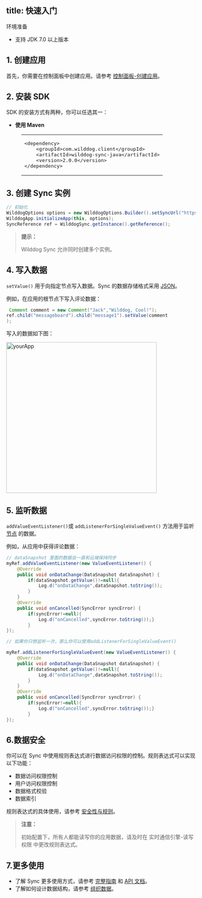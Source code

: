 
title: 快速入门
---

<div class="env">
    <p class="env-title">环境准备</p>
    <ul>
      <li>支持 JDK 7.0 以上版本</li>
    </ul>
</div>

## 1. 创建应用

首先，你需要在控制面板中创建应用。请参考 [控制面板-创建应用](/console/creat.html)。

## 2. 安装 SDK

SDK 的安装方式有两种，你可以任选其一：

* **使用 Maven**

<figure class="highlight xml"><table><tbody><tr><td class="code"><pre><div class="line"><span class="tag">&lt;<span class="name">dependency</span>&gt;</span></div><div class="line">    <span class="tag">&lt;<span class="name">groupId</span>&gt;</span>com.wilddog.client<span class="tag">&lt;/<span class="name">groupId</span>&gt;</span></div><div class="line">    <span class="tag">&lt;<span class="name">artifactId</span>&gt;</span>wilddog-sync-java<span class="tag">&lt;/<span class="name">artifactId</span>&gt;</span></div><div class="line">    <span class="tag">&lt;<span class="name">version</span>&gt;</span><span class="sync_java_v">2.0.0</span><span class="tag">&lt;/<span class="name">version</span>&gt;</span></div><div class="line"><span class="tag">&lt;/<span class="name">dependency</span>&gt;</span></div></pre></td></tr></tbody></table></figure>


## 3. 创建 Sync 实例

```java
// 初始化
WilddogOptions options = new WilddogOptions.Builder().setSyncUrl("https://<wilddog appId>.wilddogio.com").build();
WilddogApp.initializeApp(this, options);
SyncReference ref = WilddogSync.getInstance().getReference();
```

<blockquote class="notice">
  <p><strong>提示：</strong></p>

 Wilddog Sync 允许同时创建多个实例。

</blockquote>

## 4. 写入数据

`setValue()` 用于向指定节点写入数据。Sync 的数据存储格式采用 [JSON](http://json.org/json-zh.html)。

例如，在应用的根节点下写入评论数据：

```java
 Comment comment = new Comment("Jack","Wilddog, Cool!");
ref.child("messageboard").child("message1").setValue(comment
);
```

写入的数据如下图：

 <img src="/images/saveapp.png" alt="yourApp" width="400">



## 5. 监听数据
 `addValueEventListener()`或 `addListenerForSingleValueEvent()` 方法用于监听 [节点](/guide/reference/term.html#节点) 的数据。

例如，从应用中获得评论数据：

```java
// dataSnapshot 里面的数据会一直和云端保持同步
myRef.addValueEventListener(new ValueEventListener() {
    @Override
    public void onDataChange(DataSnapshot dataSnapshot) {
        if(dataSnapshot.getValue()!=null){
        	Log.d("onDataChange",dataSnapshot.toString());
        }
    }
    @Override
    public void onCancelled(SyncError syncError) {
        if(syncError!=null){
     		Log.d("onCancelled",syncError.toString());}
        }
});

// 如果你只想监听一次，那么你可以使用addListenerForSingleValueEvent()

myRef.addListenerForSingleValueEvent(new ValueEventListener() {
    @Override
    public void onDataChange(DataSnapshot dataSnapshot) {
        if(dataSnapshot.getValue()!=null){
        	Log.d("onDataChange",dataSnapshot.toString());
        }
    }
    @Override
    public void onCancelled(SyncError syncError) {
        if(syncError!=null){
     		Log.d("onCancelled",syncError.toString());}
        }
});
```


## 6.数据安全

你可以在 Sync 中使用规则表达式进行数据访问权限的控制。规则表达式可以实现以下功能：

- 数据访问权限控制
- 用户访问权限控制
- 数据格式校验
- 数据索引

规则表达式的具体使用，请参考 [安全性与规则](/sync/java/rules/introduce.html)。

<blockquote class="warning">
  <p><strong>注意：</strong></p>

初始配置下，所有人都能读写你的应用数据，请及时在 实时通信引擎-读写权限 中更改规则表达式。

</blockquote>

## 7.更多使用

- 了解 Sync 更多使用方式，请参考 [完整指南](/sync/Android/guide/save-data.html) 和 [API 文档](/sync/Android/api/WilddogOptions.html)。
- 了解如何设计数据结构，请参考 [组织数据](/sync/Android/guide/bestpractice/structure-data.html)。
